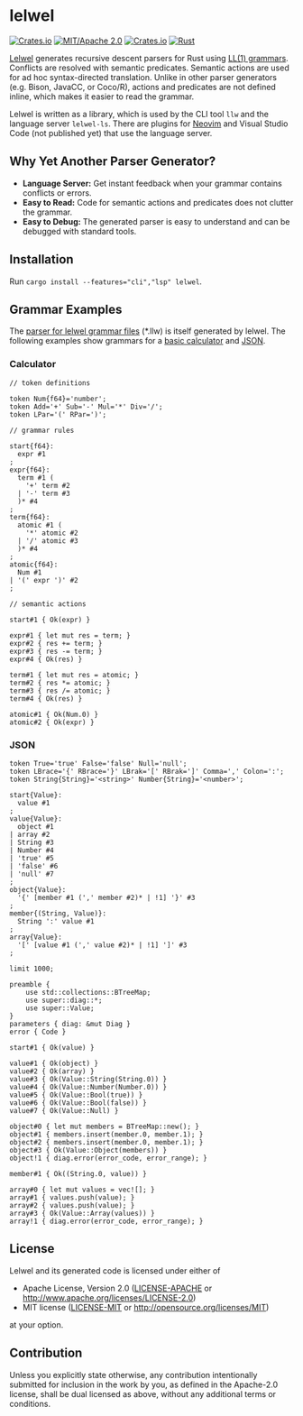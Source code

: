 # lelwel
[![Crates.io](https://img.shields.io/crates/v/lelwel)](https://crates.io/crates/lelwel)
[![MIT/Apache 2.0](https://img.shields.io/crates/l/lelwel)](./LICENSE-MIT)
[![Crates.io](https://img.shields.io/crates/d/lelwel)](https://crates.io/crates/lelwel)
[![Rust](https://img.shields.io/github/workflow/status/0x2a-42/lelwel/Tests)](https://github.com/0x2a-42/lelwel/actions)

[Lelwel](https://en.wikipedia.org/wiki/Lelwel_hartebeest) generates recursive descent parsers for Rust using [LL(1) grammars](https://en.wikipedia.org/wiki/LL_grammar).
Conflicts are resolved with semantic predicates.
Semantic actions are used for ad hoc syntax-directed translation.
Unlike in other parser generators (e.g. Bison, JavaCC, or Coco/R), actions and predicates are not defined inline, which makes it easier to read the grammar.

Lelwel is written as a library, which is used by the CLI tool `llw` and the language server `lelwel-ls`.
There are plugins for [Neovim](https://github.com/0x2a-42/nvim-lelwel) and Visual Studio Code (not published yet) that use the language server.

## Why Yet Another Parser Generator?
* **Language Server:** Get instant feedback when your grammar contains conflicts or errors.
* **Easy to Read:** Code for semantic actions and predicates does not clutter the grammar.
* **Easy to Debug:** The generated parser is easy to understand and can be debugged with standard tools.


## Installation
Run `cargo install --features="cli","lsp" lelwel`.

## Grammar Examples
The [parser for lelwel grammar files](src/frontend/lelwel.llw) (\*.llw) is itself generated by lelwel.
The following examples show grammars for a [basic calculator](examples/calc) and [JSON](examples/json).

### Calculator
```antlr
// token definitions

token Num{f64}='number';
token Add='+' Sub='-' Mul='*' Div='/';
token LPar='(' RPar=')';

// grammar rules

start{f64}:
  expr #1
;
expr{f64}:
  term #1 (
    '+' term #2
  | '-' term #3
  )* #4
;
term{f64}:
  atomic #1 (
    '*' atomic #2
  | '/' atomic #3
  )* #4
;
atomic{f64}:
  Num #1
| '(' expr ')' #2
;

// semantic actions

start#1 { Ok(expr) }

expr#1 { let mut res = term; }
expr#2 { res += term; }
expr#3 { res -= term; }
expr#4 { Ok(res) }

term#1 { let mut res = atomic; }
term#2 { res *= atomic; }
term#3 { res /= atomic; }
term#4 { Ok(res) }

atomic#1 { Ok(Num.0) }
atomic#2 { Ok(expr) }
```

### JSON
```antlr
token True='true' False='false' Null='null';
token LBrace='{' RBrace='}' LBrak='[' RBrak=']' Comma=',' Colon=':';
token String{String}='<string>' Number{String}='<number>';

start{Value}:
  value #1
;
value{Value}:
  object #1
| array #2
| String #3
| Number #4
| 'true' #5
| 'false' #6
| 'null' #7
;
object{Value}:
  '{' [member #1 (',' member #2)* | !1] '}' #3
;
member{(String, Value)}:
  String ':' value #1
;
array{Value}:
  '[' [value #1 (',' value #2)* | !1] ']' #3
;

limit 1000;

preamble {
    use std::collections::BTreeMap;
    use super::diag::*;
    use super::Value;
}
parameters { diag: &mut Diag }
error { Code }

start#1 { Ok(value) }

value#1 { Ok(object) }
value#2 { Ok(array) }
value#3 { Ok(Value::String(String.0)) }
value#4 { Ok(Value::Number(Number.0)) }
value#5 { Ok(Value::Bool(true)) }
value#6 { Ok(Value::Bool(false)) }
value#7 { Ok(Value::Null) }

object#0 { let mut members = BTreeMap::new(); }
object#1 { members.insert(member.0, member.1); }
object#2 { members.insert(member.0, member.1); }
object#3 { Ok(Value::Object(members)) }
object!1 { diag.error(error_code, error_range); }

member#1 { Ok((String.0, value)) }

array#0 { let mut values = vec![]; }
array#1 { values.push(value); }
array#2 { values.push(value); }
array#3 { Ok(Value::Array(values)) }
array!1 { diag.error(error_code, error_range); }
```

## License

Lelwel and its generated code is licensed under either of

 * Apache License, Version 2.0
   ([LICENSE-APACHE](LICENSE-APACHE) or http://www.apache.org/licenses/LICENSE-2.0)
 * MIT license
   ([LICENSE-MIT](LICENSE-MIT) or http://opensource.org/licenses/MIT)

at your option.

## Contribution

Unless you explicitly state otherwise, any contribution intentionally submitted
for inclusion in the work by you, as defined in the Apache-2.0 license, shall be
dual licensed as above, without any additional terms or conditions.
